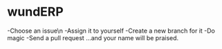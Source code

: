 # wundERP

-Choose an issue\n
-Assign it to yourself
-Create a new branch for it
-Do magic
-Send a pull request
...and your name will be praised.
